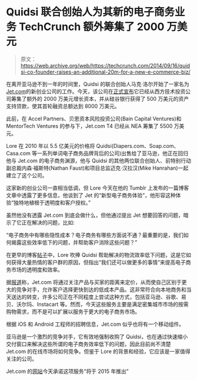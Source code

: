 # Quidsi 联合创始人为其新的电子商务业务 TechCrunch 额外筹集了 2000 万美元

> 原文：<https://web.archive.org/web/https://techcrunch.com/2014/09/16/quidsi-co-founder-raises-an-additional-20m-for-a-new-e-commerce-biz/>

在离开亚马逊不到一年的时间里，Quidsi 的联合创始人马克·洛尔开始了一家名为[Jet.com](https://web.archive.org/web/20230213083501/http://www.jet.com/)的新创业公司的工作。今天，该公司在[正式宣布](https://web.archive.org/web/20230213083501/http://marcericlore.tumblr.com/post/97652348636/announcing-the-close-of-jets-series-a-funding)它已经从西方技术投资公司筹集了额外的 2000 万美元增长资本，并从硅谷银行获得了 500 万美元的资产支持贷款，使其首轮融资总额达到 8000 万美元。

此前，在 Accel Partners、贝恩资本风险投资公司(Bain Capital Ventures)和 MentorTech Ventures 的参与下，Jet.com T4 已经从 NEA 筹集了 5500 万美元。

Lore 在 2010 年以 5.5 亿美元的价格将 Quidsi(Diapers.com、Soap.com、Casa.com 等一系列单词电子商务品牌背后的公司)出售给了亚马逊，他正在回归他与 Jet.com 的电子商务渊源，他与 Quidsi 的其他两位联合创始人、前特别行动副总裁内森·福斯特(Nathan Faust)和项目总监迈克·汉拉汉(Mike Hanrahan)一起建立了这个公司。

这家新的创业公司一直相当低调，但 Lore 今天在他的 Tumblr 上发布的一篇博客文章中透露了更多信息，他谈到了 Jet 的“新型电子商务体验”，他形容这种体验“独特地植根于透明度和客户授权。”

虽然他没有透露 Jet.com 到底会做什么，但他通过提出 Jet 想要回答的问题，暗示了它正在解决的问题，比如:

“电子商务中有哪些隐性成本？电子商务有哪些方面说不通？最重要的是，我们如何揭露这些效率低下的问题，并帮助客户消除这些问题？”

在更早的博客[帖子](https://web.archive.org/web/20230213083501/http://marcericlore.tumblr.com/post/93220359281/jet-a-new-era-of-transparency-and-empowerment-in)中，Lore 吹捧 Quidsi 帮助解决的物流效率低下问题，这是它如何获得大量热情的客户群的原因，但指出“我们还可以做更多的事情”来提高电子商务市场的透明度和效率。

据[报道](https://web.archive.org/web/20230213083501/http://blogs.wsj.com/digits/2014/09/16/diapers-com-founder-raises-new-funds-for-amazon-rival/)称，Jet.com 将通过关注产品与买家的距离来定价，从而使自己区别于更大的竞争对手，允许客户选择更快到达的低成本产品。这非常符合向本地商务和当天送达的转变，许多公司正在不同程度上尝试这种方式，包括亚马逊、谷歌、易贝、沃尔玛、Instacart 等。然而，今天这些服务主要是满足密集城市市场的按需购物需求，而不是可以扩展以服务于更大的电子商务市场。

根据 iOS 和 Android 工程师的招聘信息，Jet.com 似乎也将有一个移动组件。

亚马逊是一个激烈的竞争对手，它有效地强制收购了 Quidsi，也在通过快速缩小交付窗口来解决这些所谓的电子商务效率低下的问题，因此目前尚不清楚 Jet.com 的在线市场将如何竞争。但鉴于 Lore 的背景和经验，它应该是一家值得关注的公司。

Jet.com 的[网站](https://web.archive.org/web/20230213083501/http://jet.com/)今天承诺这项服务“将于 2015 年推出”